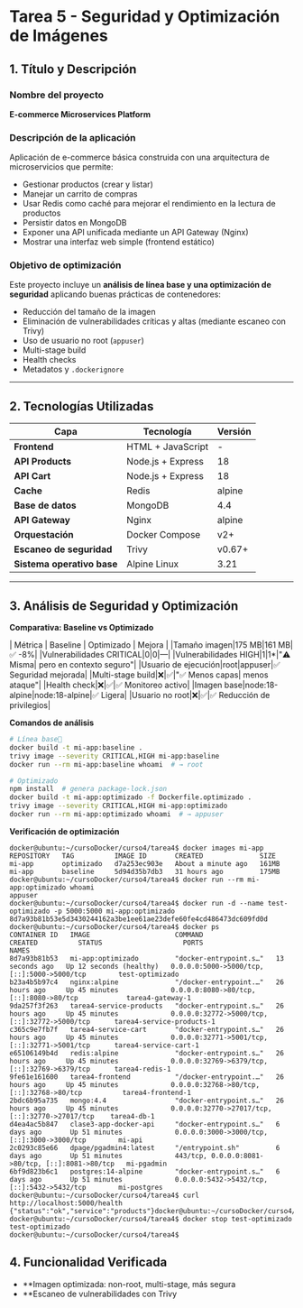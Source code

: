 # Tarea 5 - Seguridad y Optimización de Imágenes

## 1. Título y Descripción

### Nombre del proyecto
**E-commerce Microservices Platform**

### Descripción de la aplicación
Aplicación de e-commerce básica construida con una arquitectura de microservicios que permite:
- Gestionar productos (crear y listar)
- Manejar un carrito de compras
- Usar Redis como caché para mejorar el rendimiento en la lectura de productos
- Persistir datos en MongoDB
- Exponer una API unificada mediante un API Gateway (Nginx)
- Mostrar una interfaz web simple (frontend estático)

### Objetivo de optimización
Este proyecto incluye un **análisis de línea base y una optimización de seguridad** aplicando buenas prácticas de contenedores:
- Reducción del tamaño de la imagen
- Eliminación de vulnerabilidades críticas y altas (mediante escaneo con Trivy)
- Uso de usuario no root (`appuser`)
- Multi-stage build
- Health checks
- Metadatos y `.dockerignore`

---

## 2. Tecnologías Utilizadas

| Capa | Tecnología | Versión |
|------|------------|--------|
| **Frontend** | HTML + JavaScript | - |
| **API Products** | Node.js + Express | 18 |
| **API Cart** | Node.js + Express | 18 |
| **Cache** | Redis | alpine |
| **Base de datos** | MongoDB | 4.4 |
| **API Gateway** | Nginx | alpine |
| **Orquestación** | Docker Compose | v2+ |
| **Escaneo de seguridad** | Trivy | v0.67+ |
| **Sistema operativo base** | Alpine Linux | 3.21 |

---

## 3. Análisis de Seguridad y Optimización

**Comparativa: Baseline vs Optimizado**

| Métrica | Baseline | Optimizado | Mejora |
|Tamaño imagen|175 MB|161 MB|✅ -8%|
|Vulnerabilidades CRITICAL|0|0|—|
|Vulnerabilidades HIGH|1|1*|"⚠️ Misma| pero en contexto seguro"|
|Usuario de ejecución|root|appuser|✅ Seguridad mejorada|
|Multi-stage build|❌|✅|"✅ Menos capas| menos ataque"|
|Health check|❌|✅|✅ Monitoreo activo|
|Imagen base|node:18-alpine|node:18-alpine|✅ Ligera|
|Usuario no root|❌|✅|✅ Reducción de privilegios|

**Comandos de análisis**
```bash
# Línea base
docker build -t mi-app:baseline .
trivy image --severity CRITICAL,HIGH mi-app:baseline
docker run --rm mi-app:baseline whoami  # → root

# Optimizado
npm install  # genera package-lock.json
docker build -t mi-app:optimizado -f Dockerfile.optimizado .
trivy image --severity CRITICAL,HIGH mi-app:optimizado
docker run --rm mi-app:optimizado whoami  # → appuser


```
 **Verificación de optimización**
 ```
 docker@ubuntu:~/cursoDocker/curso4/tarea4$ docker images mi-app
REPOSITORY   TAG          IMAGE ID       CREATED              SIZE
mi-app       optimizado   d7a253ec903e   About a minute ago   161MB
mi-app       baseline     5d94d35b7db3   31 hours ago         175MB
docker@ubuntu:~/cursoDocker/curso4/tarea4$ docker run --rm mi-app:optimizado whoami
appuser
docker@ubuntu:~/cursoDocker/curso4/tarea4$ docker run -d --name test-optimizado -p 5000:5000 mi-app:optimizado
8d7a93b81b53e5d3430244162a3be1ee61ae23defe60fe4cd486473dc609fd0d
docker@ubuntu:~/cursoDocker/curso4/tarea4$ docker ps
CONTAINER ID   IMAGE                     COMMAND                  CREATED          STATUS                    PORTS                                              NAMES
8d7a93b81b53   mi-app:optimizado         "docker-entrypoint.s…"   13 seconds ago   Up 12 seconds (healthy)   0.0.0.0:5000->5000/tcp, [::]:5000->5000/tcp        test-optimizado
b23a4b5b97c4   nginx:alpine              "/docker-entrypoint.…"   26 hours ago     Up 45 minutes             0.0.0.0:8080->80/tcp, [::]:8080->80/tcp            tarea4-gateway-1
9da257f3f263   tarea4-service-products   "docker-entrypoint.s…"   26 hours ago     Up 45 minutes             0.0.0.0:32772->5000/tcp, [::]:32772->5000/tcp      tarea4-service-products-1
c365c9e7fb7f   tarea4-service-cart       "docker-entrypoint.s…"   26 hours ago     Up 45 minutes             0.0.0.0:32771->5001/tcp, [::]:32771->5001/tcp      tarea4-service-cart-1
e65106149b4d   redis:alpine              "docker-entrypoint.s…"   26 hours ago     Up 45 minutes             0.0.0.0:32769->6379/tcp, [::]:32769->6379/tcp      tarea4-redis-1
9fe61e161600   tarea4-frontend           "/docker-entrypoint.…"   26 hours ago     Up 45 minutes             0.0.0.0:32768->80/tcp, [::]:32768->80/tcp          tarea4-frontend-1
2bdc6b95a735   mongo:4.4                 "docker-entrypoint.s…"   26 hours ago     Up 45 minutes             0.0.0.0:32770->27017/tcp, [::]:32770->27017/tcp    tarea4-db-1
d4ea4ac5b847   clase3-app-docker-api     "docker-entrypoint.s…"   6 days ago       Up 51 minutes             0.0.0.0:3000->3000/tcp, [::]:3000->3000/tcp        mi-api
2c0293c85e66   dpage/pgadmin4:latest     "/entrypoint.sh"         6 days ago       Up 51 minutes             443/tcp, 0.0.0.0:8081->80/tcp, [::]:8081->80/tcp   mi-pgadmin
6bf9d823b6c1   postgres:14-alpine        "docker-entrypoint.s…"   6 days ago       Up 51 minutes             0.0.0.0:5432->5432/tcp, [::]:5432->5432/tcp        mi-postgres
docker@ubuntu:~/cursoDocker/curso4/tarea4$ curl http://localhost:5000/health
{"status":"ok","service":"products"}docker@ubuntu:~/cursoDocker/curso4/tarea4$
docker@ubuntu:~/cursoDocker/curso4/tarea4$ docker stop test-optimizado
test-optimizado
docker@ubuntu:~/cursoDocker/curso4/tarea4$
 ```
 

## 4. Funcionalidad Verificada

 
- **Imagen optimizada: non-root, multi-stage, más segura
- **Escaneo de vulnerabilidades con Trivy
